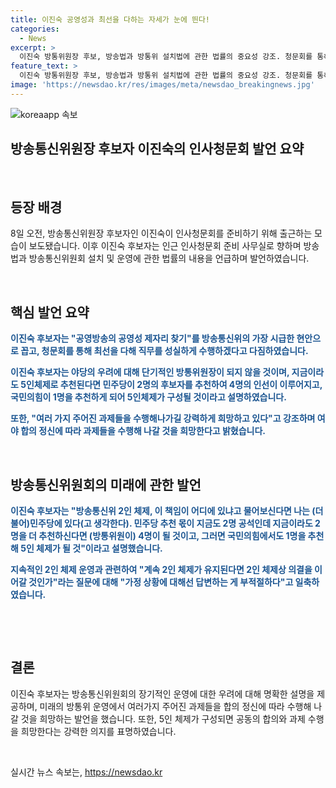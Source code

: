 ```yaml
---
title: 이진숙 공영성과 최선을 다하는 자세가 눈에 띈다!
categories:
  - News
excerpt: >
  이진숙 방통위원장 후보, 방송법과 방통위 설치법에 관한 법률의 중요성 강조. 청문회를 통해 야권의 우려에 대응키로 다짐. 2인 체제 방통위에 대한 논란에 대해 민주당의 책임을 강조하며, 5인체제 가능 언급.
feature_text: >
  이진숙 방통위원장 후보, 방송법과 방통위 설치법에 관한 법률의 중요성 강조. 청문회를 통해 야권의 우려에 대응키로 다짐. 2인 체제 방통위에 대한 논란에 대해 민주당의 책임을 강조하며, 5인체제 가능 언급.
image: 'https://newsdao.kr/res/images/meta/newsdao_breakingnews.jpg'
---
```


<p><img src="https://newsdao.kr/res/images/meta/newsdao_breakingnews.jpg" alt="koreaapp 속보" /></p>

<h2 data-ke-size="size28">방송통신위원장 후보자 이진숙의 인사청문회 발언 요약</h2>

<p data-ke-size="size16">&nbsp;</p>

<h2 data-ke-size="size26">등장 배경</h2>

<p data-ke-size="size16">8일 오전, 방송통신위원장 후보자인 이진숙이 인사청문회를 준비하기 위해 출근하는 모습이 보도됐습니다. 이후 이진숙 후보자는 인근 인사청문회 준비 사무실로 향하며 방송법과 방송통신위원회 설치 및 운영에 관한 법률의 내용을 언급하며 발언하였습니다.</p>

<p data-ke-size="size16">&nbsp;</p>

<h2 data-ke-size="size26">핵심 발언 요약</h2>

<p data-ke-size="size16"><b><span style="color: #1a5490;">이진숙 후보자는 "공영방송의 공영성 제자리 찾기"를 방송통신위의 가장 시급한 현안으로 꼽고, 청문회를 통해 최선을 다해 직무를 성실하게 수행하겠다고 다짐하였습니다.</span></b></p>

<p data-ke-size="size16"><b><span style="color: #1a5490;">이진숙 후보자는 야당의 우려에 대해 단기적인 방통위원장이 되지 않을 것이며, 지금이라도 5인체제로 추천된다면 민주당이 2명의 후보자를 추천하여 4명의 인선이 이루어지고, 국민의힘이 1명을 추천하게 되어 5인체제가 구성될 것이라고 설명하였습니다.</span></b></p>

<p data-ke-size="size16"><b><span style="color: #1a5490;">또한, "여러 가지 주어진 과제들을 수행해나가길 강력하게 희망하고 있다"고 강조하며 여야 합의 정신에 따라 과제들을 수행해 나갈 것을 희망한다고 밝혔습니다.</span></b></p>

<p data-ke-size="size16">&nbsp;</p>

<h2 data-ke-size="size26">방송통신위원회의 미래에 관한 발언</h2>

<p data-ke-size="size16"><b><span style="color: #1a5490;">이진숙 후보자는 "방송통신위 2인 체제, 이 책임이 어디에 있냐고 물어보신다면 나는 (더불어)민주당에 있다(고 생각한다). 민주당 추천 몫이 지금도 2명 공석인데 지금이라도 2명을 더 추천하신다면 (방통위원이) 4명이 될 것이고, 그러면 국민의힘에서도 1명을 추천해 5인 체제가 될 것"이라고 설명했습니다.</span></b></p>

<p data-ke-size="size16"><b><span style="color: #1a5490;">지속적인 2인 체제 운영과 관련하여 "계속 2인 체제가 유지된다면 2인 체제상 의결을 이어갈 것인가"라는 질문에 대해 "가정 상황에 대해선 답변하는 게 부적절하다"고 일축하였습니다.</span></b></p>

<p data-ke-size="size16">&nbsp;</p>

<p data-ke-size="size16">&nbsp;</p>

<h2 data-ke-size="size26">결론</h2>

<p data-ke-size="size16">이진숙 후보자는 방송통신위원회의 장기적인 운영에 대한 우려에 대해 명확한 설명을 제공하며, 미래의 방통위 운영에서 여러가지 주어진 과제들을 합의 정신에 따라 수행해 나갈 것을 희망하는 발언을 했습니다. 또한, 5인 체제가 구성되면 공동의 합의와 과제 수행을 희망한다는 강력한 의지를 표명하였습니다.</p>

<p data-ke-size="size16">&nbsp;</p>
실시간 뉴스 속보는, <a href="https://newsdao.kr" rel="dofollow">https://newsdao.kr</a>


